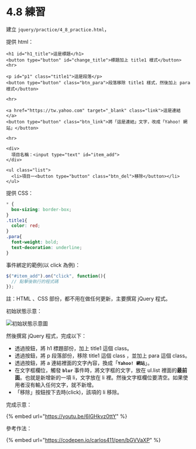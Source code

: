 # 4.8 練習

建立 `jquery/practice/4_8_practice.html`，

提供 html：

```markup
<h1 id="h1_title">這是標題</h1>
<button type="button" id="change_title">標題加上 title1 樣式</button>
<hr>

<p id="p1" class="title1">這是段落</p>
<button type="button" class="btn_para">段落移除 title1 樣式，然後加上 para 樣式</button>

<hr>

<a href="https://tw.yahoo.com" target="_blank" class="link">這是連結</a>
<button type="button" class="btn_link">將「這是連結」文字，改成「Yahoo! 網站」</button>

<hr>

<div>
  項目名稱：<input type="text" id="item_add">
</div>

<ul class="list">
  <li>項目一<button type="button" class="btn_del">移除</button></li>
</ul>
```

提供 CSS：

```css
* {
  box-sizing: border-box;
}
.title1{
  color: red;
}
.para{
  font-weight: bold;
  text-decoration: underline;
}
```

事件綁定的範例(以 click 為例)：

```javascript
$("#item_add").on("click", function(){
  // 點擊後執行的程式碼
});
```

註：HTML 、CSS 部份，都不用在做任何更新，主要撰寫 jQuery 程式。

初始狀態示意：

![初始狀態示意圖](<../.gitbook/assets/4\_9\_practice (1).png>)



然後撰寫 jQuery 程式，完成以下：

* 透過按鈕，將 h1 標題部份，加上 title1 這個 class。
* 透過按鈕，將 p 段落部份，移除 title1 這個 class ，並加上 para 這個 class。
* 透過按鈕，將 a 連結裡面的文字內容，換成「**`Yahoo! 網站`**」。
* 在文字框欄位，觸發 **`blur`** 事件時，將文字框的文字，放在 ul.list 裡面的**最前面**。也就是新增新的一項 li，文字放在 li 裡。然後文字框欄位要清空。如果使用者沒有輸入任何文字，就不新增。
* 「移除」按鈕按下去時(click)，該項的 li 移除。



完成示意：

{% embed url="https://youtu.be/6IGHkvz0ttY" %}





參考作法：

{% embed url="https://codepen.io/carlos411/pen/bGVVaXP" %}

